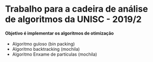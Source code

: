 # Trabalho para a cadeira de análise de algoritmos da UNISC - 2019/2

#### Objetivo é implementar os algoritmos de otimização

- Algoritmo guloso (bin packing)
- Algoritmo backtracking (mochila)
- Algoritmo Enxame de partículas (mochila)